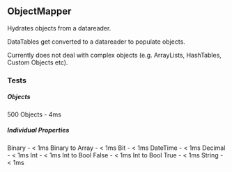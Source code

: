## ObjectMapper

Hydrates objects from a datareader.

DataTables get converted to a datareader to populate objects.

Currently does not deal with complex objects (e.g. ArrayLists, HashTables, Custom Objects etc).

### Tests

##### Objects

500 Objects - 4ms

##### Individual Properties
Binary - < 1ms
Binary to Array - < 1ms
Bit - < 1ms
DateTime - < 1ms
Decimal - < 1ms
Int - < 1ms
Int to Bool False - < 1ms
Int to Bool True - < 1ms
String - < 1ms



